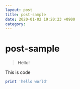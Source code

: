 ```yaml
---
layout: post
title: post-sample
date: 2020-01-02 19:20:23 +0900
category: 
---
```

# post-sample
> Hello!

This is code
~~~ruby
print 'hello world'
~~~
